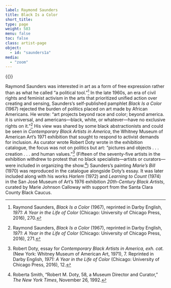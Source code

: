 ```yaml
---
label: Raymond Saunders
title: Black Is a Color
short_title:
type: page
weight: 583
menu: false
toc: false
class: artist-page
object:
  - id: "saunders1a"
media:
  - "zoom"
---
```

{{<q-figure id="saunders1a">}}

Raymond Saunders was interested in art as a form of free expression rather than as what he called “a political tool.”[^1] In the late 1960s, an era of civil rights and feminist activism in the arts that prioritized unified action over creating and sensing, Saunders’s self-published pamphlet *Black Is a Color* (1967) rejected the burden of politics placed on art made by African Americans. He wrote: “art projects beyond race and color; beyond america. it is universal, and americans—black, white, or whatever—have no exclusive rights on it.”[^2] His view was shared by some black abstractionists and could be seen in *Contemporary Black Artists in America*, the Whitney Museum of American Art’s 1971 exhibition that sought to respond to activist demands for inclusion. As curator wrote Robert Doty wrote in the exhibition catalogue, the focus was not on politics but art: “pictures and objects . . . creation . . . and human values.”[^3] (Fifteen of the seventy-five artists in the exhibition withdrew to protest that no black specialists—artists or curators—were included in organizing the show.[^4]) Saunders’s painting *Marie’s Bill* (1970) was reproduced in the catalogue alongside Doty’s essay. It was later included along with his works *Harlem* (1972) and *Learning to Count* (1974) in the San José Museum of Art’s 1976 exhibition *20th-Century Black Artists*, curated by Marie Johnson Calloway with support from the Santa Clara County Black Caucus.

[^1]: Raymond Saunders, *Black Is a Color* (1967), reprinted in Darby English, *1971: A Year in the Life of Color* (Chicago: University of Chicago Press, 2016), 270.

[^2]: Raymond Saunders, *Black Is a Color* (1967), reprinted in Darby English, *1971: A Year in the Life of Color* (Chicago: University of Chicago Press, 2016), 271.

[^3]: Robert Doty, essay for *Contemporary Black Artists in America, exh. cat.* (New York: Whitney Museum of American Art, 1971), 7. Reprinted in Darby English, *1971: A Year in the Life of Color* (Chicago: University of Chicago Press, 2016), 12.

[^4]: Roberta Smith, “Robert M. Doty, 58, a Museum Director and Curator,” *The New York Times*, November 26, 1992.
